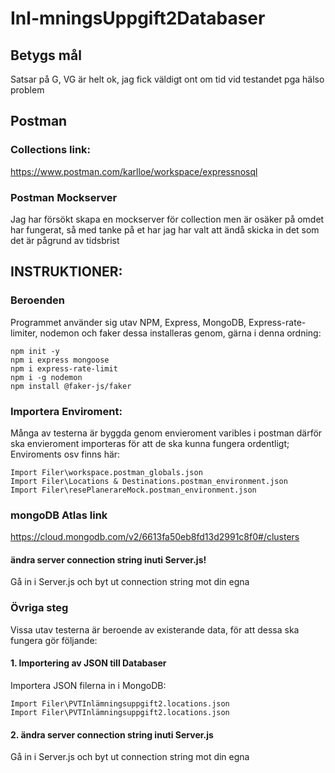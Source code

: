 # Inl-mningsUppgift2Databaser
## Betygs mål
Satsar på G, VG är helt ok, jag fick väldigt ont om tid vid testandet pga hälso problem
## Postman
### Collections link:

https://www.postman.com/karlloe/workspace/expressnosql

### Postman Mockserver
Jag har försökt skapa en mockserver för collection men är osäker på omdet har fungerat, så med tanke på et har jag har valt att ändå skicka in det som det är pågrund av tidsbrist 
## INSTRUKTIONER:
### Beroenden
Programmet använder sig utav NPM, Express, MongoDB, Express-rate-limiter, nodemon och faker
dessa installeras genom, gärna i denna ordning:

    npm init -y
    npm i express mongoose
    npm i express-rate-limit
    npm i -g nodemon
    npm install @faker-js/faker

### Importera Enviroment:
Många av testerna är byggda genom envieroment varibles i postman därför ska envieroment importeras för att de ska kunna fungera ordentligt;
Enviroments osv finns här:

    Import Filer\workspace.postman_globals.json
    Import Filer\Locations & Destinations.postman_environment.json
    Import Filer\resePlanerareMock.postman_environment.json

### mongoDB Atlas link

https://cloud.mongodb.com/v2/6613fa50eb8fd13d2991c8f0#/clusters

#### ändra server connection string inuti Server.js!
Gå in i Server.js och byt ut connection string mot din egna
### Övriga steg
Vissa utav testerna är beroende av existerande data, för att dessa ska fungera gör följande:
#### 1. Importering av JSON till Databaser
Importera JSON filerna in i MongoDB:

    Import Filer\PVTInlämningsuppgift2.locations.json
    Import Filer\PVTInlämningsuppgift2.locations.json

#### 2. ändra server connection string inuti Server.js
Gå in i Server.js och byt ut connection string mot din egna
  
  